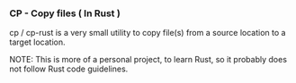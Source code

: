 ### CP - Copy files ( In Rust )

cp / cp-rust is a very small utility to copy file(s) from a source location to a target location.





NOTE: This is more of a personal project, to learn Rust, so it probably does not follow Rust code guidelines.
